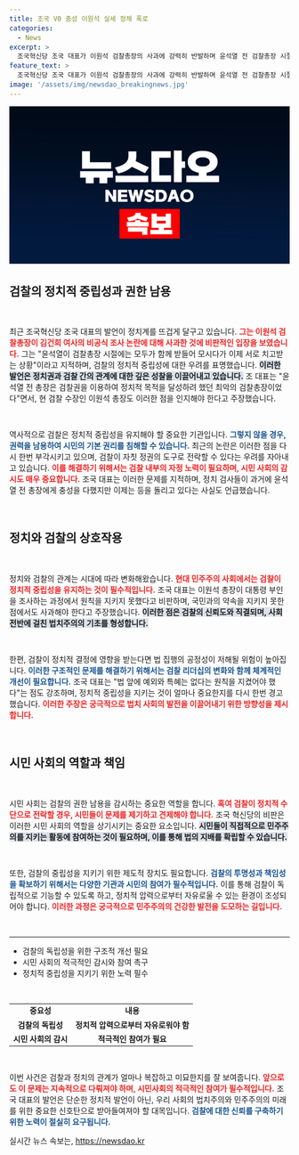 ```yaml
---
title: 조국 V0 충성 이원석 실세 정체 폭로
categories:
  - News
excerpt: >
  조국혁신당 조국 대표가 이원석 검찰총장의 사과에 강력히 반발하며 윤석열 전 검찰총장 시절의 충성을 비꼬았다. 검찰권을 정치에 남용한 윤석열이 최악의 총장이었다는 그의 주장과 함께, 불륜과 배신의 정치를 조명하는 이번 발언은 정치권의 새로운 갈등을 예고한다. 클릭하고 더 자세한 소식을 확인하세요!
feature_text: >
  조국혁신당 조국 대표가 이원석 검찰총장의 사과에 강력히 반발하며 윤석열 전 검찰총장 시절의 충성을 비꼬았다. 검찰권을 정치에 남용한 윤석열이 최악의 총장이었다는 그의 주장과 함께, 불륜과 배신의 정치를 조명하는 이번 발언은 정치권의 새로운 갈등을 예고한다. 클릭하고 더 자세한 소식을 확인하세요!
image: '/assets/img/newsdao_breakingnews.jpg'
---
```


<p><img src="/assets/img/newsdao_breakingnews.jpg" alt="cryptoinkorea 속보" /></p>

<h2 data-ke-size="size26">검찰의 정치적 중립성과 권한 남용</h2>

<p data-ke-size="size16">&nbsp;</p>

<p data-ke-size="size16">최근 조국혁신당 조국 대표의 발언이 정치계를 뜨겁게 달구고 있습니다. <b><span style="color: #ee2323;">그는 이원석 검찰총장이 김건희 여사의 비공식 조사 논란에 대해 사과한 것에 비판적인 입장을 보였습니다.</span></b> 그는 "윤석열이 검찰총장 시절에는 모두가 함께 받들어 모시다가 이제 서로 치고받는 상황"이라고 지적하며, 검찰의 정치적 중립성에 대한 우려를 표명했습니다. <b><span style="background-color: #21538527;">이러한 발언은 정치권과 검찰 간의 관계에 대한 깊은 성찰을 이끌어내고 있습니다.</span></b> 조 대표는 "윤석열 전 총장은 검찰권을 이용하여 정치적 목적을 달성하려 했던 최악의 검찰총장이었다"면서, 현 검찰 수장인 이원석 총장도 이러한 점을 인지해야 한다고 주장했습니다.</p>

<p data-ke-size="size16">&nbsp;</p>

<p data-ke-size="size16">역사적으로 검찰은 정치적 중립성을 유지해야 할 중요한 기관입니다. <b><span style="color: #1a5490;">그렇지 않을 경우, 권력을 남용하여 시민의 기본 권리를 침해할 수 있습니다.</span></b> 최근의 논란은 이러한 점을 다시 한번 부각시키고 있으며, 검찰이 자칫 정권의 도구로 전락할 수 있다는 우려를 자아내고 있습니다. <b><span style="color: #ee2323;">이를 해결하기 위해서는 검찰 내부의 자정 노력이 필요하며, 시민 사회의 감시도 매우 중요합니다.</span></b> 조국 대표는 이러한 문제를 지적하며, 정치 검사들이 과거에 윤석열 전 총장에게 충성을 다했지만 이제는 등을 돌리고 있다는 사실도 언급했습니다.</p>

<p data-ke-size="size16">&nbsp;</p>

<h2 data-ke-size="size26">정치와 검찰의 상호작용</h2>

<p data-ke-size="size16">&nbsp;</p>

<p data-ke-size="size16">정치와 검찰의 관계는 시대에 따라 변화해왔습니다. <b><span style="color: #ee2323;">현대 민주주의 사회에서는 검찰이 정치적 중립성을 유지하는 것이 필수적입니다.</span></b> 조국 대표는 이원석 총장이 대통령 부인을 조사하는 과정에서 원칙을 지키지 못했다고 비판하며, 국민과의 약속을 지키지 못한 점에서도 사과해야 한다고 주장했습니다. <b><span style="background-color: #21538527;">이러한 점은 검찰의 신뢰도와 직결되며, 사회 전반에 걸친 법치주의의 기초를 형성합니다.</span></b></p>

<p data-ke-size="size16">&nbsp;</p>

<p data-ke-size="size16">한편, 검찰이 정치적 결정에 영향을 받는다면 법 집행의 공정성이 저해될 위험이 높아집니다. <b><span style="color: #1a5490;">이러한 구조적인 문제를 해결하기 위해서는 검찰 리더십의 변화와 함께 체계적인 개선이 필요합니다.</span></b> 조국 대표는 "법 앞에 예외와 특혜는 없다는 원칙을 지켰어야 했다"는 점도 강조하며, 정치적 중립성을 지키는 것이 얼마나 중요한지를 다시 한번 경고했습니다. <b><span style="color: #ee2323;">이러한 주장은 궁극적으로 법치 사회의 발전을 이끌어내기 위한 방향성을 제시합니다.</span></b></p>

<p data-ke-size="size16">&nbsp;</p>

<h2 data-ke-size="size26">시민 사회의 역할과 책임</h2>

<p data-ke-size="size16">&nbsp;</p>

<p data-ke-size="size16">시민 사회는 검찰의 권한 남용을 감시하는 중요한 역할을 합니다. <b><span style="color: #ee2323;">혹여 검찰이 정치적 수단으로 전락할 경우, 시민들이 문제를 제기하고 견제해야 합니다.</span></b> 조국 혁신당의 비판은 이러한 시민 사회의 역할을 상기시키는 중요한 요소입니다. <b><span style="background-color: #21538527;">시민들이 직접적으로 민주주의를 지키는 활동에 참여하는 것이 필요하며, 이를 통해 법의 지배를 확립할 수 있습니다.</span></b></p>

<p data-ke-size="size16">&nbsp;</p>

<p data-ke-size="size16">또한, 검찰의 중립성을 지키기 위한 제도적 장치도 필요합니다. <b><span style="color: #1a5490;">검찰의 투명성과 책임성을 확보하기 위해서는 다양한 기관과 시민의 참여가 필수적입니다.</span></b> 이를 통해 검찰이 독립적으로 기능할 수 있도록 하고, 정치적 압력으로부터 자유로울 수 있는 환경이 조성되어야 합니다. <b><span style="color: #ee2323;">이러한 과정은 궁극적으로 민주주의의 건강한 발전을 도모하는 길입니다.</span></b></p>

<p data-ke-size="size16">&nbsp;</p>

<hr/>

<ul>
    <li>검찰의 독립성을 위한 구조적 개선 필요</li>
    <li>시민 사회의 적극적인 감시와 참여 촉구</li>
    <li>정치적 중립성을 지키기 위한 노력 필수</li>
</ul>

<p data-ke-size="size16">&nbsp;</p>

<table style="width: 100%; border-collapse: collapse;">
    <tr>
        <td style="text-align: center; height: 17px;"><b>중요성</b></td>
        <td style="text-align: center; height: 17px;"><b>내용</b></td>
    </tr>
    <tr>
        <td style="text-align: center; height: 17px;"><b>검찰의 독립성</b></td>
        <td style="text-align: center; height: 17px;"><b>정치적 압력으로부터 자유로워야 함</b></td>
    </tr>
    <tr>
        <td style="text-align: center; height: 17px;"><b>시민 사회의 감시</b></td>
        <td style="text-align: center; height: 17px;"><b>적극적인 참여가 필요</b></td>
    </tr>
</table>

<p data-ke-size="size16">&nbsp;</p>

<p data-ke-size="size16">이번 사건은 검찰과 정치의 관계가 얼마나 복잡하고 미묘한지를 잘 보여줍니다. <b><span style="color: #ee2323;">앞으로도 이 문제는 지속적으로 다뤄져야 하며, 시민사회의 적극적인 참여가 필수적입니다.</span></b> 조국 대표의 발언은 단순한 정치적 발언이 아닌, 우리 사회의 법치주의와 민주주의의 미래를 위한 중요한 신호탄으로 받아들여져야 할 대목입니다. <b><span style="color: #1a5490;">검찰에 대한 신뢰를 구축하기 위한 노력이 절실히 요구됩니다.</span></b></p>
실시간 뉴스 속보는, <a href="https://newsdao.kr" rel="dofollow">https://newsdao.kr</a>



